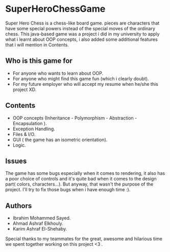 # SuperHeroChessGame

Super Hero Chess is a chess-like board game. pieces are characters that have some special powers instead of the special moves of the ordinary chess.
This java-based game was a project i did in my university to apply what i learnt about OOP concepts, i also added some additional features that i will mention in Contents.

## Who is this game for 
  - For anyone who wants to learn about OOP. 
  - For anyone who might find this game fun (which i clearly doubt).
  - For my future employer who will accept my resume when he/she this project XD.
  
## Contents
  - OOP concepts (Inheritance - Polymorphism - Abstraction - Encapsulation ).
  - Exception Handling. 
  - Files & I/O.
  - GUI ( the game has an isometric orientation). 
  - Logic.
  
## Issues 
The game has some bugs especially when it comes to rendering, it also has a poor choice of controls and it's quite bad when it comes to the design part( colors, characters...). But anyway, that wasn't the purpose of the project. I'll try to fix those bugs when i have enough time :).  

## Authors
- Ibrahim Mohammed Sayed. 
- Ahmad Ashraf Elkhouly.
- Karim Ashraf El-Shehaby.

Special thanks to my teammates for the great, awesome and hilarious time we spent together working on this project <3 .
